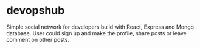 # devopshub
Simple social network for developers build with React, Express and Mongo database.
User could sign up and make the profile, share posts or leave comment on other posts.
